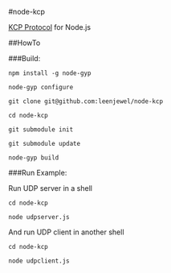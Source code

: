 #node-kcp

[KCP Protocol](https://github.com/skywind3000/kcp) for Node.js

##HowTo

###Build:

```
npm install -g node-gyp

node-gyp configure

git clone git@github.com:leenjewel/node-kcp

cd node-kcp

git submodule init

git submodule update

node-gyp build
```

###Run Example:

Run UDP server in a shell

```
cd node-kcp

node udpserver.js
```

And run UDP client in another shell

```
cd node-kcp

node udpclient.js
```